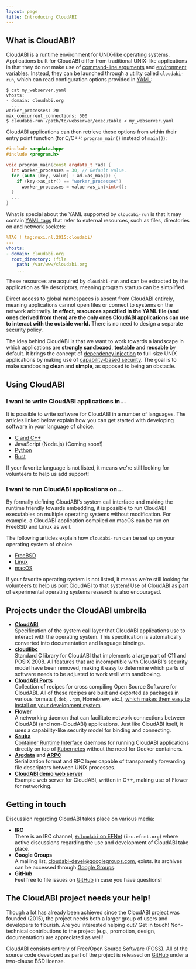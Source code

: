 ```yaml
---
layout: page
title: Introducing CloudABI
---
```


## What is CloudABI?

CloudABI is a runtime environment for UNIX-like operating systems.
Applications built for CloudABI differ from traditional UNIX-like
applications in that they do not make use of
[command-line arguments](https://en.wikipedia.org/wiki/Command-line_interface#Arguments)
and
[environment variables](https://en.wikipedia.org/wiki/Environment_variable).
Instead, they can be launched through a utility called `cloudabi-run`,
which can read configuration options provided in
[YAML](https://en.wikipedia.org/wiki/YAML):

```
$ cat my_webserver.yaml
vhosts:
- domain: cloudabi.org
  ...
worker_processes: 20
max_concurrent_connections: 500
$ cloudabi-run /path/to/webserver/executable < my_webserver.yaml
```

CloudABI applications can then retrieve these options from within their
entry point function (for C/C++: `program_main()` instead of `main()`):

```c++
#include <argdata.hpp>
#include <program.h>

void program_main(const argdata_t *ad) {
  int worker_processes = 30; // Default value.
  for (auto [key, value] : ad->as_map()) {
    if (key->as_str() == "worker_processes")
      worker_processes = value->as_int<int>();
  }
  ...
}
```

What is special about the YAML supported by `cloudabi-run` is that it
may contain [YAML tags](http://www.yaml.org/spec/1.2/spec.html#id2761292)
that refer to external resources, such as files, directories on and
network sockets:

```yaml
%TAG ! tag:nuxi.nl,2015:cloudabi/
---
vhosts:
- domain: cloudabi.org
  root_directory: !file
    path: /var/www/cloudabi.org
    ...
```

These resources are acquired by `cloudabi-run` and can be extracted by
the application as file descriptors, meaning program startup can be
simplified.

Direct access to global namespaces is absent from CloudABI entirely,
meaning applications cannot open files or connect to systems on the
network arbitrarily. **In effect, resources specified in the YAML file
(and ones derived from them) are the only ones CloudABI applications can
use to interact with the outside world.** There is no need to design a
separate security policy.

The idea behind CloudABI is that we want to work towards a landscape in
which applications are **strongly sandboxed**, **testable** and
**reusable** by default. It brings the concept of
[dependency injection](https://en.wikipedia.org/wiki/Dependency_injection)
to full-size UNIX applications by making use of
[capability-based security](https://en.wikipedia.org/wiki/Capability-based_security).
The goal is to make sandboxing **clean** and **simple**, as opposed to
being an obstacle.

## Using CloudABI

### I want to write CloudABI applications in...

It is possible to write software for CloudABI in a number of languages.
The articles linked below explain how you can get started with
developing software in your language of choice.

- [C and C++](write/c/)
- JavaScript (Node.js) (Coming soon!)
- [Python](write/python/)
- [Rust](write/rust/)

If your favorite language is not listed, it means we're still looking
for volunteers to help us add support!

### I want to run CloudABI applications on...

By formally defining CloudABI's system call interface and making the
runtime friendly towards embedding, it is possible to run CloudABI
executables on multiple operating systems without modification. For
example, a CloudABI application compiled on macOS can be run on FreeBSD
and Linux as well.

The following articles explain how `cloudabi-run` can be set up on your
operating system of choice.

- [FreeBSD](run/freebsd/)
- [Linux](run/linux/)
- [macOS](run/macos/)

If your favorite operating system is not listed, it means we're still
looking for volunteers to help us port CloudABI to that system! Use of
CloudABI as part of experimental operating systems research is also
encouraged.

## Projects under the CloudABI umbrella

- **[CloudABI](https://github.com/NuxiNL/cloudabi)**<br/>
  Specification of the system call layer that CloudABI applications use
  to interact with the operating system. This specification is
  automatically converted into documentation and language bindings.
- **[cloudlibc](https://github.com/NuxiNL/cloudlibc)**<br/>
  Standard C library for CloudABI that implements a large part of C11
  and POSIX 2008. All features that are incompatible with CloudABI's
  security model have been removed, making it easy to determine which
  parts of software needs to be adjusted to work well with sandboxing.
- **[CloudABI Ports](https://github.com/NuxiNL/cloudabi-ports)**<br/>
  Collection of recipes for cross compiling Open Source Software for
  CloudABI. All of these recipes are built and exported as packages in
  various formats (`.deb`, `.rpm`, Homebrew, etc.),
  [which makes them easy to install on your development system](ports/).
- **[Flower](https://github.com/NuxiNL/flower)**<br/>
  A networking daemon that can facilitate network connections between
  CloudABI (and non-CloudABI) applications. Just like CloudABI itself,
  it uses a capability-like security model for binding and connecting.
- **[Scuba](https://github.com/NuxiNL/scuba)**<br/>
  [Container Runtime Interface](http://blog.kubernetes.io/2016/12/container-runtime-interface-cri-in-kubernetes.html)
  daemons for running CloudABI applications directly on top of
  [Kubernetes](https://kubernetes.io/) without the need for Docker
  containers.
- **[Argdata](https://github.com/NuxiNL/argdata)** and
  **[ARPC](https://github.com/NuxiNL/arpc)**<br/>
  Serialization format and RPC layer capable of transparently forwarding
  file descriptors between UNIX processes.
- **[CloudABI demo web server](https://github.com/NuxiNL/cloudabi-demo-webserver)**<br/>
  Example web server for CloudABI, written in C++, making use of Flower
  for networking.

## Getting in touch

Discussion regarding CloudABI takes place on various media:

- **IRC**<br/>
  There is an IRC channel,
  [`#cloudabi` on EFNet](http://chat.efnet.org:9090/?channels=%23cloudabi) (`irc.efnet.org`)
  where active discussions regarding the use and development of CloudABI
  take place.
- **Google Groups**<br/>
  A mailing list,
  [cloudabi-devel@googlegroups.com](mailto:cloudabi-devel@googlegroups.com),
  exists. Its archives can be accessed through
  [Google Groups](https://groups.google.com/forum/#!forum/cloudabi-devel).
- **GitHub**<br/>
  Feel free to file issues on [GitHub](http://github.com/NuxiNL) in case
  you have questions!

## The CloudABI project needs your help!

Though a lot has already been achieved since the CloudABI project was
founded (2015), the project needs both a larger group of users and
developers to flourish. Are you interested helping out? Get in touch!
Non-technical contributions to the project (e.g., promotion, design,
documentation) are appreciated as well!

CloudABI consists entirely of Free/Open Source Software (FOSS). All of
the source code developed as part of the project is released on
[GitHub](http://github.com/NuxiNL) under a two-clause BSD license.
